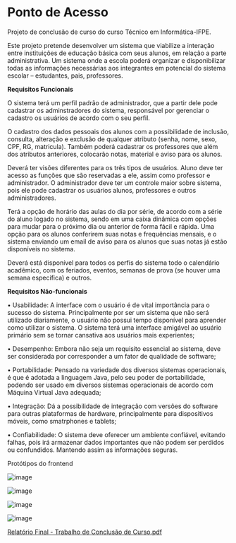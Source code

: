 # Ponto de Acesso

Projeto de conclusão de curso do curso Técnico em Informática-IFPE. 

Este projeto pretende desenvolver um sistema que viabilize a interação entre instituições de educação básica com seus alunos, em relação a parte administrativa. Um sistema onde a escola poderá organizar e disponibilizar todas as informações necessárias aos integrantes em potencial do sistema escolar – estudantes, pais, professores.

<b>Requisitos Funcionais</b>
	
O sistema terá um perfil padrão de administrador, que a partir dele pode cadastrar os adminstradores do sistema, responsável por gerenciar o cadastro os usuários de acordo com o seu perfil.
	
O cadastro dos dados pessoais dos alunos com a possibilidade de inclusão, consulta, alteração e exclusão de qualquer atributo (senha, nome, sexo, CPF, RG, matricula). Também poderá cadastrar os professores que além dos atributos anteriores, colocarão notas, material e aviso para os alunos.
  
Deverá ter visões diferentes para os três tipos de usuários. Aluno deve ter acesso as funções que são reservadas a ele, assim como professor e administrador. O administrador deve ter um controle maior sobre sistema, pois ele pode cadastrar os usuários alunos, professores e outros administradores.
 
 
Terá a opção de horário das aulas do dia por série, de acordo com a série do aluno logado no sistema, sendo em uma caixa dinâmica com opções para mudar para o próximo dia ou anterior de forma fácil e rápida. Uma opção para os alunos conferirem suas notas e frequências mensais, e o sistema enviando um email de aviso para os alunos que suas notas já estão disponíveis no sistema.
  
Deverá está disponível para todos os perfis do sistema todo o calendário acadêmico, com os feriados, eventos, semanas de prova (se houver uma semana específica) e outros.

<b>Requisitos Não-funcionais </b>

•	Usabilidade: A interface com o usuário é de vital importância para o sucesso do sistema. Principalmente por ser um sistema que não será utilizado diariamente, o usuário não possui tempo disponível para aprender como utilizar o sistema. O sistema terá uma interface amigável ao usuário primário sem se tornar cansativa aos usuários mais experientes;

•	Desempenho: Embora não seja um requisito essencial ao sistema, deve ser considerada por corresponder a um fator de qualidade de software;

•	Portabilidade: Pensado na variedade dos diversos sistemas operacionais, é que é adotada a linguagem Java, pelo seu poder de portabilidade, podendo ser usado em diversos sistemas operacionais de acordo com Máquina Virtual Java adequada;

•	Integração: Dá a possibilidade de integração com versões do software para outras plataformas de hardware, principalmente para dispositivos móveis, como smatrphones e tablets;

•	Confiabilidade: O sistema deve oferecer um ambiente confiável, evitando falhas, pois irá armazenar dados importantes que não podem ser perdidos ou confundidos. Mantendo assim as informações seguras.



Protótipos do frontend

![image](https://user-images.githubusercontent.com/10708492/140364069-990ca291-e8dc-43ed-866d-c0fd40e6c80a.png)

![image](https://user-images.githubusercontent.com/10708492/140364502-0fb93607-d372-41c1-8998-5acf484987df.png)

![image](https://user-images.githubusercontent.com/10708492/140364775-096f9b21-d461-4bc7-9cca-17e7b052d16a.png)

![image](https://user-images.githubusercontent.com/10708492/140364930-ce9c6b8d-e6e5-4d26-9087-6c5b4c9a0542.png)


[Relatório Final - Trabalho de Conclusão de Curso.pdf](https://github.com/andersonmends/pontodeacesso/files/7476260/Relatorio.Final.-.Trabalho.de.Conclusao.de.Curso.pdf)



